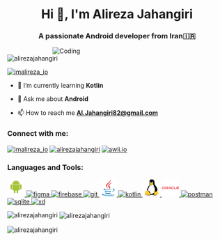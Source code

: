 <h1 align="center">Hi 👋, I'm Alireza Jahangiri</h1>
<h3 align="center">A passionate Android developer from Iran🇮🇷</h3>
<img align="right" alt="Coding" width="400" src=“https://i.giphy.com/media/jRf5fsn8G6YaogAWxn/giphy.webp”>

<p align="left"> <img src="https://komarev.com/ghpvc/?username=alirezajahangiri&label=Profile%20views&color=0e75b6&style=flat" alt="alirezajahangiri" /> </p>

<p align="left"> <a href="https://twitter.com/imalireza_io" target="blank"><img src="https://img.shields.io/twitter/follow/imalireza_io?logo=twitter&style=for-the-badge" alt="imalireza_io" /></a> </p>

- 🌱 I’m currently learning **Kotlin**

- 💬 Ask me about **Android**

- 📫 How to reach me **Al.Jahangiri82@gmail.com**

<h3 align="left">Connect with me:</h3>
<p align="left">
<a href="https://twitter.com/imalireza_io" target="blank"><img align="center" src="https://raw.githubusercontent.com/rahuldkjain/github-profile-readme-generator/master/src/images/icons/Social/twitter.svg" alt="imalireza_io" height="30" width="40" /></a>
<a href="https://linkedin.com/in/alirezajahangiri" target="blank"><img align="center" src="https://raw.githubusercontent.com/rahuldkjain/github-profile-readme-generator/master/src/images/icons/Social/linked-in-alt.svg" alt="alirezajahangiri" height="30" width="40" /></a>
<a href="https://instagram.com/awli.io" target="blank"><img align="center" src="https://raw.githubusercontent.com/rahuldkjain/github-profile-readme-generator/master/src/images/icons/Social/instagram.svg" alt="awli.io" height="30" width="40" /></a>
</p>

<h3 align="left">Languages and Tools:</h3>
<p align="left"> <a href="https://developer.android.com" target="_blank" rel="noreferrer"> <img src="https://raw.githubusercontent.com/devicons/devicon/master/icons/android/android-original-wordmark.svg" alt="android" width="40" height="40"/> </a> <a href="https://www.figma.com/" target="_blank" rel="noreferrer"> <img src="https://www.vectorlogo.zone/logos/figma/figma-icon.svg" alt="figma" width="40" height="40"/> </a> <a href="https://firebase.google.com/" target="_blank" rel="noreferrer"> <img src="https://www.vectorlogo.zone/logos/firebase/firebase-icon.svg" alt="firebase" width="40" height="40"/> </a> <a href="https://git-scm.com/" target="_blank" rel="noreferrer"> <img src="https://www.vectorlogo.zone/logos/git-scm/git-scm-icon.svg" alt="git" width="40" height="40"/> </a> <a href="https://www.java.com" target="_blank" rel="noreferrer"> <img src="https://raw.githubusercontent.com/devicons/devicon/master/icons/java/java-original.svg" alt="java" width="40" height="40"/> </a> <a href="https://kotlinlang.org" target="_blank" rel="noreferrer"> <img src="https://www.vectorlogo.zone/logos/kotlinlang/kotlinlang-icon.svg" alt="kotlin" width="40" height="40"/> </a> <a href="https://www.linux.org/" target="_blank" rel="noreferrer"> <img src="https://raw.githubusercontent.com/devicons/devicon/master/icons/linux/linux-original.svg" alt="linux" width="40" height="40"/> </a> <a href="https://www.oracle.com/" target="_blank" rel="noreferrer"> <img src="https://raw.githubusercontent.com/devicons/devicon/master/icons/oracle/oracle-original.svg" alt="oracle" width="40" height="40"/> </a> <a href="https://postman.com" target="_blank" rel="noreferrer"> <img src="https://www.vectorlogo.zone/logos/getpostman/getpostman-icon.svg" alt="postman" width="40" height="40"/> </a> <a href="https://www.sqlite.org/" target="_blank" rel="noreferrer"> <img src="https://www.vectorlogo.zone/logos/sqlite/sqlite-icon.svg" alt="sqlite" width="40" height="40"/> </a> <a href="https://www.adobe.com/products/xd.html" target="_blank" rel="noreferrer"> <img src="https://cdn.worldvectorlogo.com/logos/adobe-xd.svg" alt="xd" width="40" height="40"/> </a> </p>

<p><img align="left" src="https://github-readme-stats.vercel.app/api/top-langs?username=alirezajahangiri&show_icons=true&locale=en&layout=compact" alt="alirezajahangiri" /></p>

<p>&nbsp;<img align="center" src="https://github-readme-stats.vercel.app/api?username=alirezajahangiri&show_icons=true&locale=en" alt="alirezajahangiri" /></p>

<p><img align="center" src="https://github-readme-streak-stats.herokuapp.com/?user=alirezajahangiri&" alt="alirezajahangiri" /></p>
